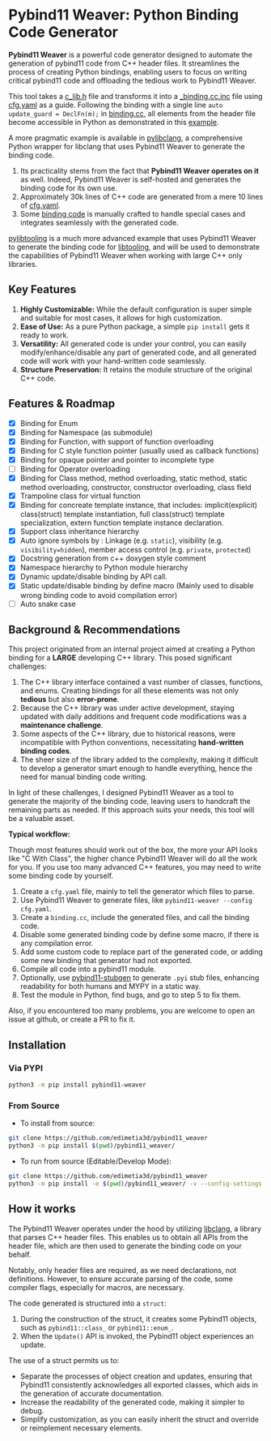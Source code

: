 # Pybind11 Weaver: Python Binding Code Generator

**Pybind11 Weaver** is a powerful code generator designed to automate the generation of pybind11 code from C++ header
files. It streamlines the process of creating Python bindings, enabling users to focus on writing critical pybind11 code
and offloading the tedious work to Pybind11 Weaver.

This tool takes a [c_lib.h](https://github.com/edimetia3d/pybind11_weaver/blob/main/sample/all_feature/c_lib/c_lib.h)
file
and transforms it into
a [_binding.cc.inc](https://github.com/edimetia3d/pybind11_weaver/blob/main/sample/all_feature/_binding.cc.inc)
file using [cfg.yaml](https://github.com/edimetia3d/pybind11_weaver/blob/main/sample/all_feature/cfg.yaml) as a guide.
Following the binding with a single line `auto update_guard = DeclFn(m);`
in [binding.cc](https://github.com/edimetia3d/pybind11_weaver/blob/main/sample/all_feature/binding.cc), all elements
from the header file become accessible in Python as demonstrated in
this [example](https://github.com/edimetia3d/pybind11_weaver/blob/main/test/sample/all_feature/test_all_feature.py).

A more pragmatic example is available in [pylibclang](https://github.com/edimetia3d/pylibclang), a comprehensive Python
wrapper for libclang that uses Pybind11 Weaver to generate the binding code.

1. Its practicality stems from the fact that **Pybind11 Weaver operates on it** as well. Indeed, Pybind11 Weaver is
   self-hosted and generates the binding code for its own use.
2. Approximately 30k lines of C++ code are generated from a mere 10 lines
   of [cfg.yaml](https://github.com/edimetia3d/pylibclang/blob/master/c_src/cfg.yaml).
3. Some [binding code](https://github.com/edimetia3d/pylibclang/blob/master/c_src/binding.cc) is manually crafted to
   handle special cases and integrates seamlessly with the generated code.

[pylibtooling](https://github.com/edimetia3d/pylibtooling) is a much more advanced example that uses Pybind11 Weaver to
generate the binding code for [libtooling](https://clang.llvm.org/docs/LibTooling.html), and will be used to demonstrate
the capabilities of Pybind11 Weaver when working with large C++ only libraries.

## Key Features

1. **Highly Customizable:** While the default configuration is super simple and suitable for most cases, it allows for
   high customization.
2. **Ease of Use:** As a pure Python package, a simple `pip install` gets it ready to work.
3. **Versatility:** All generated code is under your control, you can easily modify/enhance/disable any part of
   generated
   code, and all generated code will work with your hand-written code seamlessly.
4. **Structure Preservation:** It retains the module structure of the original C++ code.

## Features & Roadmap

- [x] Binding for Enum
- [x] Binding for Namespace (as submodule)
- [x] Binding for Function, with support of function overloading
- [x] Binding for C style function pointer (usually used as callback functions)
- [x] Binding for opaque pointer and pointer to incomplete type
- [ ] Binding for Operator overloading
- [x] Binding for Class method, method overloading, static method, static method overloading, constructor, constructor
  overloading, class field
- [x] Trampoline class for virtual function
- [x] Binding for concreate template instance, that includes: implicit(explicit) class(struct) template instantiation,
  full class(struct) template specialization, extern function template instance declaration.
- [x] Support class inheritance hierarchy
- [x] Auto ignore symbols by : Linkage (e.g. `static`), visibility (e.g. `visibility=hidden`), member access
  control (e.g. `private`, `protected`)
- [x] Docstring generation from c++ doxygen style comment
- [x] Namespace hierarchy to Python module hierarchy
- [x] Dynamic update/disable binding by API call.
- [x] Static update/disable binding by define macro (Mainly used to disable wrong binding code to avoid compilation
  error)
- [ ] Auto snake case

## Background & Recommendations

This project originated from an internal project aimed at creating a Python binding for a **LARGE** developing C++
library. This posed significant challenges:

1. The C++ library interface contained a vast number of classes, functions, and enums. Creating bindings for all these
   elements was not only **tedious** but also **error-prone**.
2. Because the C++ library was under active development, staying updated with daily additions and frequent code
   modifications was a **maintenance challenge**.
3. Some aspects of the C++ library, due to historical reasons, were incompatible with Python conventions, necessitating
   **hand-written binding codes**.
4. The sheer size of the library added to the complexity, making it difficult to develop a generator smart enough to
   handle everything, hence the need for manual binding code writing.

In light of these challenges, I designed Pybind11 Weaver as a tool to generate the majority of the binding code,
leaving users to handcraft the remaining parts as needed. If this approach suits your needs, this tool will be a
valuable asset.

**Typical workflow:**

Though most features should work out of the box, the more your API looks like "C With Class", the higher chance Pybind11
Weaver will do all the work for you. If you use too many advanced C++ features, you may need to write some binding
code by yourself.

1. Create a `cfg.yaml` file, mainly to tell the generator which files to parse.
2. Use Pybind11 Weaver to generate files, like `pybind11-weaver --config cfg.yaml`.
3. Create a `binding.cc`, include the generated files, and call the binding code.
4. Disable some generated binding code by define some macro, if there is any compilation error.
5. Add some custom code to replace part of the generated code, or adding some new binding that generator had not
   exported.
6. Compile all code into a pybind11 module.
7. Optionally, use [pybind11-stubgen](https://github.com/sizmailov/pybind11-stubgen) to generate `.pyi` stub files,
   enhancing readability for both humans and MYPY in a static way.
8. Test the module in Python, find bugs, and go to step 5 to fix them.

Also, if you encountered too many problems, you are welcome to open an issue at github, or create a PR to fix it.

## Installation

### Via PYPI

```bash
python3 -m pip install pybind11-weaver
```

### From Source

* To install from source:

```bash
git clone https://github.com/edimetia3d/pybind11_weaver
python3 -m pip install $(pwd)/pybind11_weaver/
```

* To run from source (Editable/Develop Mode):

```bash
git clone https://github.com/edimetia3d/pybind11_weaver
python3 -m pip install -e $(pwd)/pybind11_weaver/ -v --config-settings editable_mode=compat
```

## How it works

The Pybind11 Weaver operates under the hood by utilizing [libclang](https://clang.llvm.org/), a library that parses C++
header files. This enables us to obtain all APIs from the header file, which are then used to generate the binding code
on your behalf.

Notably, only header files are required, as we need declarations, not definitions. However, to ensure accurate parsing
of the code, some compiler flags, especially for macros, are necessary.

The code generated is structured into a `struct`:

1. During the construction of the struct, it creates some Pybind11 objects, such as `pybind11::class_`
   or `pybind11::enum_`.
2. When the `Update()` API is invoked, the Pybind11 object experiences an update.

The use of a struct permits us to:

* Separate the processes of object creation and updates, ensuring that Pybind11 consistently acknowledges all exported
  classes, which aids in the generation of accurate documentation.
* Increase the readability of the generated code, making it simpler to debug.
* Simplify customization, as you can easily inherit the struct and override or reimplement necessary elements.

